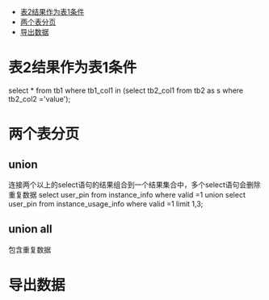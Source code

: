 * [表2结果作为表1条件](#表2结果作为表1条件)
* [两个表分页](#两个表分页)
* [导出数据](#导出数据)

# 表2结果作为表1条件
select * from tb1 where tb1_col1 in (select tb2_col1 from tb2 as s where tb2_col2 ='value');

# 两个表分页
## union
连接两个以上的select语句的结果组合到一个结果集合中，多个select语句会删除重复数据
select user_pin from instance_info where valid =1 union select user_pin from instance_usage_info where valid =1 limit 1,3;
## union all
包含重复数据

# 导出数据
